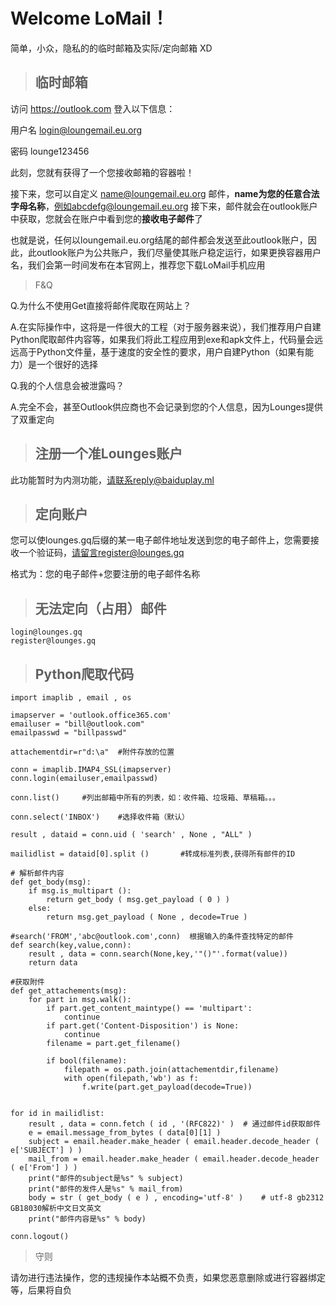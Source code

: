 # Welcome LoMail！

简单，小众，隐私的的临时邮箱及实际/定向邮箱 XD

> ## **临时邮箱**

访问 https://outlook.com 登入以下信息：

用户名 login@loungemail.eu.org

密码 lounge123456

此刻，您就有获得了一个您接收邮箱的容器啦！

接下来，您可以自定义 name@loungemail.eu.org 邮件，**name为您的任意合法字母名称**，例如abcdefg@loungemail.eu.org 接下来，邮件就会在outlook账户中获取，您就会在账户中看到您的**接收电子邮件**了

也就是说，任何以loungemail.eu.org结尾的邮件都会发送至此outlook账户，因此，此outlook账户为公共账户，我们尽量使其账户稳定运行，如果更换容器用户名，我们会第一时间发布在本官网上，推荐您下载LoMail手机应用

> F&Q

Q.为什么不使用Get直接将邮件爬取在网站上？

A.在实际操作中，这将是一件很大的工程（对于服务器来说），我们推荐用户自建Python爬取邮件内容等，如果我们将此工程应用到exe和apk文件上，代码量会远远高于Python文件量，基于速度的安全性的要求，用户自建Python（如果有能力）是一个很好的选择

Q.我的个人信息会被泄露吗？

A.完全不会，甚至Outlook供应商也不会记录到您的个人信息，因为Lounges提供了双重定向


> ## 注册一个准Lounges账户

此功能暂时为内测功能，请联系reply@baiduplay.ml

> ## 定向账户

您可以使lounges.gq后缀的某一电子邮件地址发送到您的电子邮件上，您需要接收一个验证码，请留言register@lounges.gq

格式为：您的电子邮件+您要注册的电子邮件名称

> ## 无法定向（占用）邮件

```
login@lounges.gq
register@lounges.gq
```

> ## Python爬取代码

```
import imaplib , email , os
 
imapserver = 'outlook.office365.com'
emailuser = "bill@outlook.com"
emailpasswd = "billpasswd"
 
attachementdir=r"d:\a"  #附件存放的位置
 
conn = imaplib.IMAP4_SSL(imapserver)
conn.login(emailuser,emailpasswd)
 
conn.list()     #列出邮箱中所有的列表，如：收件箱、垃圾箱、草稿箱。。。
 
conn.select('INBOX')    #选择收件箱（默认）
 
result , dataid = conn.uid ( 'search' , None , "ALL" )
 
mailidlist = dataid[0].split ()       #转成标准列表,获得所有邮件的ID
 
# 解析邮件内容
def get_body(msg):
    if msg.is_multipart ():
        return get_body ( msg.get_payload ( 0 ) )
    else:
        return msg.get_payload ( None , decode=True )
     
#search('FROM','abc@outlook.com',conn)  根据输入的条件查找特定的邮件
def search(key,value,conn):
    result , data = conn.search(None,key,'"()"'.format(value))
    return data
 
#获取附件
def get_attachements(msg):
    for part in msg.walk():
        if part.get_content_maintype() == 'multipart':
            continue
        if part.get('Content-Disposition') is None:
            continue
        filename = part.get_filename()
 
        if bool(filename):
            filepath = os.path.join(attachementdir,filename)
            with open(filepath,'wb') as f:
                f.write(part.get_payload(decode=True))
 
 
for id in mailidlist:
    result , data = conn.fetch ( id , '(RFC822)' )  # 通过邮件id获取邮件
    e = email.message_from_bytes ( data[0][1] )
    subject = email.header.make_header ( email.header.decode_header ( e['SUBJECT'] ) )
    mail_from = email.header.make_header ( email.header.decode_header ( e['From'] ) )
    print("邮件的subject是%s" % subject)
    print("邮件的发件人是%s" % mail_from)
    body = str ( get_body ( e ) , encoding='utf-8' )    # utf-8 gb2312 GB18030解析中文日文英文
    print("邮件内容是%s" % body)
 
conn.logout()
```
> 守则

请勿进行违法操作，您的违规操作本站概不负责，如果您恶意删除或进行容器绑定等，后果将自负
